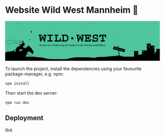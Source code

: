 # Website Wild West Mannheim 🐎

![wild-wester-header](/public/img/header_original.jpg)

To launch the project, install the dependencies using your favourite package-manager, e.g. npm:

```sh
npm install
```

Then start the dev server:
```sh
npm run dev
```

## Deployment
tbd.

